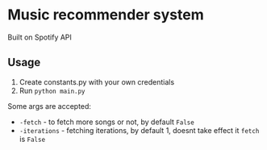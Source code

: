 # Music recommender system

Built on Spotify API

## Usage

1. Create constants.py with your own credentials
2. Run `python main.py`

Some args are accepted:

- `-fetch` - to fetch more songs or not, by default `False`
- `-iterations` - fetching iterations, by default 1, doesnt take effect it `fetch` is `False`